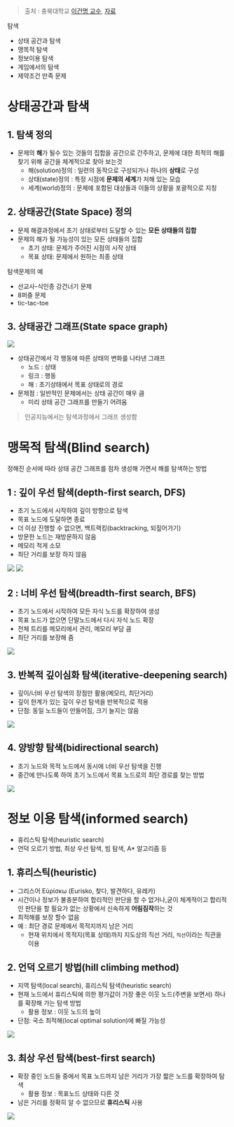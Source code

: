 > 출처 : 충북대학교 [이건명 교수](http://www.kocw.net/home/cview.do?lid=79a36e94d86a2ddc), [자료](http://docsplayer.org/42154721-Microsoft-powerpoint-ai-2-%ED%83%90%EC%83%89%EA%B3%BC-%EC%B5%9C%EC%A0%81%ED%99%94-i.html)

탐색
- 상태 공간과 탐색
- 맹목적 탐색
- 정보이용 탐색
- 게임에서의 탐색
- 제약조건 만족 문제 

# 상태공간과 탐색 

## 1. 탐색 정의 
- 문제의 **해**가 될수 있는 것들의 집합을 공간으로 간주하고, 문제에 대한 최적의 해를 찾기 위해 공간을 체계적으로 찾아 보는것 
    - 해(solution)정의 : 일련의 동작으로 구성되거나 하나의 **상태**로 구성
    - 상태(state)정의 : 특정 시점에 **문제의 세계**가 처해 있는 모습 
    - 세계(world)정의 : 문제에 포함된 대상들과 이들의 상황을 포괄적으로 지칭
    
## 2. 상태공간(State Space) 정의 
- 문제 해결과정에서 초기 상태로부터 도달할 수 있는 **모든 상태들의 집합**
- 문제의 해가 될 가능성이 있는 모든 상태들의 집합 
    - 초기 상태: 문제가 주어진 시점의 시작 상태
    - 목표 상태: 문제에서 원하는 최종 상태 

탐색문제의 예
- 선교사-식인종 강건너기 문제 
- 8퍼즐 문제 
- tic-tac-toe 


## 3. 상태공간 그래프(State space graph)
![](http://docsplayer.org/docs-images/58/42154721/images/3-0.png)
- 상태공간에서 각 행동에 따른 상태의 변화를 나타낸 그래프 
    - 노드 : 상태
    - 링크 : 행동 
    - 해 : 초기상태에서 목표 상태로의 경로
- 문제점 : 일반적인 문제에서는 상태 공간이 매우 큼
    - 미리 상태 공간 그래프를 만들기 어려움

> 인공지능에서는 탐색과정에서 그래프 생성함 



# 맹목적 탐색(Blind search)
정해진 순서에 따라 상태 공간 그래프를 점차 생성해 가면서 해를 탐색하는 방법 

## 1 : 깊이 우선 탐색(depth-first search, DFS)
- 초기 노드에서 시작하여 깊이 방향으로 탐색
- 목표 노드에 도달하면 종료
- 더 이상 진행할 수 없으면, 백트랙킹(backtracking, 되짚어가기)
- 방문한 노드는 재방문하지 않음
- 메모리 적게 소모
- 최단 거리를 보장 하지 않음

![](http://i.imgur.com/28qZ4PR.png)
![](http://i.imgur.com/6Ft2UzQ.png)


## 2 : 너비 우선 탐색(breadth-first search, BFS)
- 초기 노드에서 시작하여 모든 자식 노드를 확장하여 생성
- 목표 노드가 없으면 단말노드에서 다시 자식 노드 확장
- 전체 트리를 메모리에서 관리, 메모리 부담 큼
- 최단 거리를 보장해 줌 

![](http://i.imgur.com/hGpLRVM.png)


## 3. 반복적 깊이심화 탐색(iterative-deepening search)
- 깊이/너비 우선 탐색의 장점만 활용(메모리, 최단거리)
- 깊이 한계가 있는 깊이 우선 탐색을 반복적으로 적용
- 단점: 동일 노드들이 만들어짐, 크기 늘지는 않음

![](http://i.imgur.com/kQoAmk1.png)

## 4. 양방향 탐색(bidirectional search)
- 초기 노드와 목적 노드에서 동시에 너비 우선 탐색을 진행
- 중간에 만나도록 하여 초기 노드에서 목표 노드로의 최단 경로를 찾는
방법

![](http://i.imgur.com/rVF6dCl.png)

# 정보 이용 탐색(informed search)
- 휴리스틱 탐색(heuristic search)
- 언덕 오르기 방법, 최상 우선 탐색, 빔 탐색, A* 알고리즘 등

## 1.  휴리스틱(heuristic)
- 그리스어 Εὑρίσκω (Eurisko, 찾다, 발견하다, 유레카)
- 시간이나 정보가 불충분하여 합리적인 판단을 할 수 없거나,굳이 체계적이고 합리적인 판단을 할 필요가 없는 상황에서 신속하게 **어림짐작**하는 것
- 최적해를 보장 할수 없음
- 예 : 최단 경로 문제에서 목적지까지 남은 거리
    - 현재 위치에서 목적지(목표 상태)까지 지도상의 직선 거리, `직선`이라는 직관을 이용 

## 2. 언덕 오르기 방법(hill climbing method)
- 지역 탐색(local search), 휴리스틱 탐색(heuristic search)
- 현재 노드에서 휴리스틱에 의한 평가값이 가장 좋은 이웃 노드(주변을 보면서) 하나를 확장해 가는 탐색 방법
    - 활용 정보 : 이웃 노드의 높이 
- 단점: 국소 최적해(local optimal solution)에 빠질 가능성

![](http://i.imgur.com/c7lcO66.png)

## 3. 최상 우선 탐색(best-first search)
- 확장 중인 노드들 중에서 목표 노드까지 남은 거리가 가장 짧은 노드를 확장하여 탐색
    - 활용 정보 : 목표노드 상태와 다른 것 
- 남은 거리를 정확히 알 수 없으므로 **휴리스틱** 사용

![](http://i.imgur.com/lpOVutV.png)


